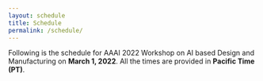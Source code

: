 ```yaml
---
layout: schedule
title: Schedule
permalink: /schedule/
---
```



Following is the schedule for AAAI 2022 Workshop on AI based Design and Manufacturing on **March 1, 2022**. All the times are provided in **Pacific Time (PT)**.